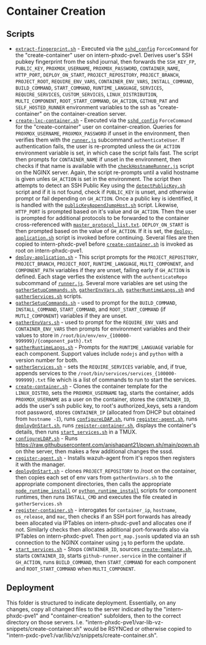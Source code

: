 # Container Creation

## Scripts

- [`extract-fingerprint.sh`](./intern-phxdc-pve1/home-create-container-bin/extract-fingerprint.sh) - Executed via the [`sshd_config`](./intern-phxdc-pve1/etc-ssh/sshd_config) `ForceCommand` for the "create-container" user on intern-phxdc-pve1. Derives user's SSH pubkey fingerprint from the sshd journal, then forwards the `SSH_KEY_FP`, `PUBLIC_KEY`, `PROXMOX_USERNAME`, `PROXMOX_PASSWORD`, `CONTAINER_NAME`, `HTTP_PORT`, `DEPLOY_ON_START`, `PROJECT_REPOSITORY`, `PROJECT_BRANCH`, `PROJECT_ROOT`, `REQUIRE_ENV_VARS`, `CONTAINER_ENV_VARS`, `INSTALL_COMMAND`, `BUILD_COMMAND`, `START_COMMAND`, `RUNTIME_LANGUAGE`, `SERVICES`, `REQUIRE_SERVICES`, `CUSTOM_SERVICES`, `LINUX_DISTRIBUTION`, `MULTI_COMPONENT`, `ROOT_START_COMMAND`, `GH_ACTION`, `GITHUB_PAT` and `SELF_HOSTED_RUNNER` environment variables to the ssh as "create-container" on the container-creation server.
- [`create-lxc-container.sh`](./container-creation/root-bin/create-lxc-container.sh) - Executed via the [`sshd_config`](./container-creation/etc-ssh/sshd_config) `ForceCommand` for the "create-container" user on container-creation. Queries for `PROXMOX_USERNAME`, `PROXMOX_PASSWORD` if unset in the environment, then verifies them with the [`runner.js`](./container-creation/root-bin/js/runner.js) subcommand `authenticateUser`. If authentication fails, the user is re-prompted unless the `GH_ACTION` environment variable is set, in which case the script fails fast. The script then prompts for `CONTAINER_NAME` if unset in the environment, then checks if that name is available with the [`checkHostnameRunner.js`](../nginx-reverse-proxy/checkHostnameRunner.js) script on the NGINX server. Again, the script re-prompts until a valid hostname is given unles `GH_ACTION` is set in the environment. The script then attempts to detect an SSH Public Key using the [`detectPublicKey.sh`](./container-creation/root-bin/ssh/detectPublicKey.sh) script and if it is not found, check if `PUBLIC_KEY` is unset, and otherwise prompt or fail depending on `GH_ACTION`. Once a public key is identified, it is handled with the [`publicKeyAppendJumpHost.sh`](./container-creation/root-bin/ssh/publicKeyAppendJumpHost.sh) script. Likewise, `HTTP_PORT` is prompted based on it's value and `GH_ACTION`. Then the user is prompted for additional protocols to be forwarded to the container cross-referenced with [`master_protocol_list.txt`](./container-creation/root-bin/protocols/master_protocol_list.txt). `DEPLOY_ON_START` is then prompted based on the value of `GH_ACTION`. If it is set, the [`deploy-application.sh`](./container-creation/root-bin/deploy-application.sh) script is invoked before continuing. Several files are then copied to intern-phxdc-pve1 before [`create-container.sh`](./intern-phxdc-pve1/var-lib-vz-snippets/create-container.sh) is invoked as root on intern-phxdc-pve1.
- [`deploy-application.sh`](./container-creation/root-bin/deploy-application.sh) - This script prompts for the `PROJECT_REPOSITORY`, `PROJECT_BRANCH`, `PROJECT_ROOT`, `RUNTIME_LANGUAGE`, `MULTI_COMPONENT`, and `COMPONENT_PATH` variables if they are unset, failing early if `GH_ACTION` is defined. Each stage verfies the existence with the `authenticateRepo` subcommand of [`runner.js`](./container-creation/root-bin/js/runner.js). Several more variables are set using the [`gatherSetupCommands.sh`](./container-creation/root-bin/deployment-scripts/gatherSetupCommands.sh), [`gatherEnvVars.sh`](./container-creation/root-bin/deployment-scripts/gatherEnvVars.sh), [`gatherRuntimeLangs.sh`](./container-creation/root-bin/deployment-scripts/gatherRuntimeLangs.sh) and [`gatherServices.sh`](./container-creation/root-bin/deployment-scripts/gatherRuntimeLangs.sh) scripts.
- [`gatherSetupCommands.sh`](./container-creation/root-bin/deployment-scripts/gatherSetupCommands.sh) - used to prompt for the `BUILD_COMMAND`, `INSTALL_COMMAND`, `START_COMMAND`, and `ROOT_START_COMMAND` (if `MUTLI_COMPONENT`) variables if they are unset.
- [`gatherEnvVars.sh`](./container-creation/root-bin/deployment-scripts/gatherEnvVars.sh) - used to prompt for the `REQUIRE_ENV_VARS` and `CONTAINER_ENV_VARS` then prompts for environment variables and their values to store in `/root/bin/env/env_{100000-999999}/{component_path}.txt`
- [`gatherRuntimeLangs.sh`](./container-creation/root-bin/deployment-scripts/gatherRuntimeLangs.sh) - Prompts for the `RUNTIME_LANGUAGE` variable for each component. Support values include `nodejs` and `python` with a version number for both.
- [`gatherServices.sh`](./container-creation/root-bin/deployment-scripts/gatherRuntimeLangs.sh) - sets the `REQUIRE_SERVICES` variable, and, if true, appends services to the `/root/bin/services/services_{100000-999999}.txt` file which is a list of commands to run to start the services.
- [`create-container.sh`](./intern-phxdc-pve1/var-lib-vz-snippets/create-container.sh) - Clones the container template for the `LINUX_DISTRO`, sets the `PROXMOX_USERNAME` tag, starts the container, adds `PROXMOX_USERNAME` as a user on the container, stores the `CONTAINER_ID`, adds the user's ssh public key, to root's authorized_keys, sets a random root password, stores `CONTAINER_IP` (allocated from DHCP but obtained from `hostname -I`), runs [`configureLDAP.sh`](./intern-phxdc-pve1/var-lib-vz-snippets/helper-scripts/configureLDAP.sh), runs [`register-agent.sh`](./intern-phxdc-pve1/var-lib-vz-snippets/helper-scripts/register-agent.sh), runs [`deployOnStart.sh`](./intern-phxdc-pve1/var-lib-vz-snippets/helper-scripts/deployOnStart.sh), runs [`register-container.sh`](./intern-phxdc-pve1/var-lib-vz-snippets/register-container.sh), displays the container's details, then runs [`start_services.sh`](./intern-phxdc-pve1/var-lib-vz-snippets/start_services.sh) in a TMUX.
- [`configureLDAP.sh`](./intern-phxdc-pve1/var-lib-vz-snippets/helper-scripts/configureLDAP.sh) - Runs https://raw.githubusercontent.com/anishapant21/pown.sh/main/pown.sh on thhe server, then makes a few additional changes the sssd.
- [`register-agent.sh`](./intern-phxdc-pve1/var-lib-vz-snippets/helper-scripts/register-agent.sh) - Installs wazuh-agent from it's repos then registers it with the manager.
- [`deployOnStart.sh`](./intern-phxdc-pve1/var-lib-vz-snippets/helper-scripts/deployOnStart.sh) - clones `PROJECT_REPOSITORY` to /root on the container, then copies each set of env vars from `gatherEnvVars.sh` to the appropriate component directories, then calls the appropriate [`node_runtime_install`](./intern-phxdc-pve1/var-lib-vz-snippets/helper-scripts/node_runtime_install.sh) or [`python_runtime_install`](./intern-phxdc-pve1/var-lib-vz-snippets/helper-scripts/python_runtime_install.sh) scripts for component runtimes, then runs `INSTALL_CMD` and executes the file created in `gatherServices.sh`
- [`register-container.sh`](./intern-phxdc-pve1/var-lib-vz-snippets/register-container.sh) - interogates for `container_ip`, `hostname`, `os_release`, and `mac`, then checks if an SSH port forwards has already been allocated via IPTables on intern-phxdc-pve1 and allocates one if not. Similarly checks then allocates additional port-forwards also via IPTables on intern-phxdc-pve1. Then `port_map.json`is updated via an ssh connection to the NGINX container using `jq` to perform the update.
- [`start_services.sh`](./intern-phxdc-pve1/var-lib-vz-snippets/start_services.sh) - Stops `CONTAINER_ID`, sources [`create-template.sh`](./intern-phxdc-pve1/var-lib-vz-snippets/helper-scripts/create-template.sh), starts `CONTAINER_ID`, starts `github-runner.service` in the container if `GH_ACTION`, runs `BUILD_COMMAND`, then `START_COMMAND` for each component and `ROOT_START_COMMAND` when `MULTI_COMPONENT`.

## Deployment

This folder is structured to indicate deployment. Essentially, on any changes, copy all changed files to the server indicated by the "intern-phxdc-pve1" and "container-creation" subfolders, then to the correct directory on those servers. I.e. "intern-phxdc-pve1/var-lib-vz-snippets/create-container.sh" would be RSYNCed or otherwise copied to "intern-pxdc-pve1:/var/lib/vz/snippets/create-container.sh".